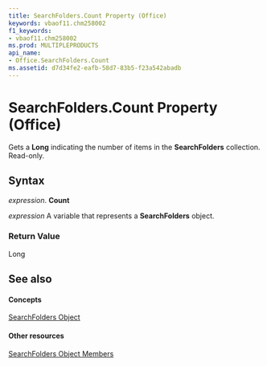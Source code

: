 ```yaml
---
title: SearchFolders.Count Property (Office)
keywords: vbaof11.chm258002
f1_keywords:
- vbaof11.chm258002
ms.prod: MULTIPLEPRODUCTS
api_name:
- Office.SearchFolders.Count
ms.assetid: d7d34fe2-eafb-58d7-83b5-f23a542abadb
---
```



# SearchFolders.Count Property (Office)

Gets a  **Long** indicating the number of items in the **SearchFolders** collection. Read-only.


## Syntax

 _expression_. **Count**

 _expression_ A variable that represents a **SearchFolders** object.


### Return Value

Long


## See also


#### Concepts


[SearchFolders Object](searchfolders-object-office.md)
#### Other resources


[SearchFolders Object Members](searchfolders-members-office.md)

